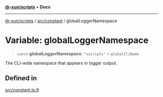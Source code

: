 [**@-xun/scripts**](../../../README.md) • **Docs**

***

[@-xun/scripts](../../../README.md) / [src/constant](../README.md) / globalLoggerNamespace

# Variable: globalLoggerNamespace

> `const` **globalLoggerNamespace**: `"xscripts"` = `globalCliName`

The CLI-wide namespace that appears in logger output.

## Defined in

[src/constant.ts:9](https://github.com/Xunnamius/xscripts/blob/154567d6fca3f6cf244137e710b029af872e1d9e/src/constant.ts#L9)

